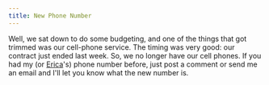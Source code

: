 ```yaml
---
title: New Phone Number
---
```

Well, we sat down to do some budgeting, and one of the things that got trimmed
was our cell-phone service. The timing was very good: our contract just ended
last week. So, we no longer have our cell phones. If you had my (or
[Erica][1]'s) phone number before, just post a comment or send me an email and
I'll let you know what the new number is.

   [1]: http://www.sperari.com

